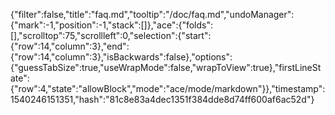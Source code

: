 {"filter":false,"title":"faq.md","tooltip":"/doc/faq.md","undoManager":{"mark":-1,"position":-1,"stack":[]},"ace":{"folds":[],"scrolltop":75,"scrollleft":0,"selection":{"start":{"row":14,"column":3},"end":{"row":14,"column":3},"isBackwards":false},"options":{"guessTabSize":true,"useWrapMode":false,"wrapToView":true},"firstLineState":{"row":4,"state":"allowBlock","mode":"ace/mode/markdown"}},"timestamp":1540246151351,"hash":"81c8e83a4dec1351f384dde8d74ff600af6ac52d"}